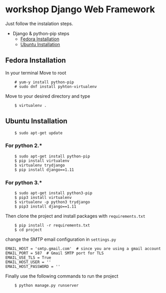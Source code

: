 # workshop Django Web Framework
Just follow the instalation steps.
- Django & python-pip steps
    - [Fedora Installation](#fedora-installation)
    - [Ubuntu Installation](#ubuntu-installation)


## Fedora Installation
In your terminal Move to root
```
    # yum-y install python-pip
    # sudo dnf install pyhton-virtualenv
```
Move to your desired directory and type
```
    $ virtualenv .
```

## Ubuntu Installation
```
    $ sudo apt-get update
```
### For python 2.*
```
    $ sudo apt-get install python-pip
    $ pip install virtualenv
    $ virtualenv trydjango
    $ pip install django==1.11
```
### For python 3.*
```
    $ sudo apt-get install python3-pip
    $ pip3 install virtualenv
    $ virtualenv -p python3 trydjango
    $ pip3 install django==1.11
```

Then clone the project and install packages with `requirements.txt`
```
    $ pip install -r requirements.txt
    $ cd project
```

change the SMTP email configuration in `settings.py`
```
EMAIL_HOST = 'smtp.gmail.com'  # since you are using a gmail account
EMAIL_PORT = 587  # Gmail SMTP port for TLS
EMAIL_USE_TLS = True 
EMAIL_HOST_USER = ''
EMAIL_HOST_PASSWORD = ''
```
Finally use the following commands to run the project 
```
    $ python manage.py runserver
```

